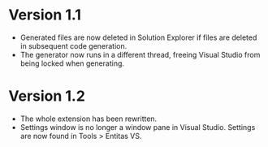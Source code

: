 # Version 1.1
- Generated files are now deleted in Solution Explorer if files are deleted in subsequent code generation.
- The generator now runs in a different thread, freeing Visual Studio from being locked when generating.

# Version 1.2 
- The whole extension has been rewritten. 
- Settings window is no longer a window pane in Visual Studio. Settings are now found in Tools > Entitas VS. 